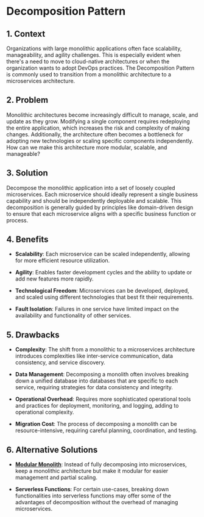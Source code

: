 # Decomposition Pattern


## 1. Context

Organizations with large monolithic applications often face scalability, manageability, and agility challenges. This is especially evident when there's a need to move to cloud-native architectures or when the organization wants to adopt DevOps practices. The Decomposition Pattern is commonly used to transition from a monolithic architecture to a microservices architecture.


## 2. Problem

Monolithic architectures become increasingly difficult to manage, scale, and update as they grow. Modifying a single component requires redeploying the entire application, which increases the risk and complexity of making changes. Additionally, the architecture often becomes a bottleneck for adopting new technologies or scaling specific components independently. How can we make this architecture more modular, scalable, and manageable?


## 3. Solution

Decompose the monolithic application into a set of loosely coupled microservices. Each microservice should ideally represent a single business capability and should be independently deployable and scalable. This decomposition is generally guided by principles like domain-driven design to ensure that each microservice aligns with a specific business function or process.


## 4. Benefits

- **Scalability**: Each microservice can be scaled independently, allowing for more efficient resource utilization.

- **Agility**: Enables faster development cycles and the ability to update or add new features more rapidly.

- **Technological Freedom**: Microservices can be developed, deployed, and scaled using different technologies that best fit their requirements.

- **Fault Isolation**: Failures in one service have limited impact on the availability and functionality of other services.


## 5. Drawbacks

- **Complexity**: The shift from a monolithic to a microservices architecture introduces complexities like inter-service communication, data consistency, and service discovery.

- **Data Management**: Decomposing a monolith often involves breaking down a unified database into databases that are specific to each service, requiring strategies for data consistency and integrity.

- **Operational Overhead**: Requires more sophisticated operational tools and practices for deployment, monitoring, and logging, adding to operational complexity.

- **Migration Cost**: The process of decomposing a monolith can be resource-intensive, requiring careful planning, coordination, and testing.


## 6. Alternative Solutions

- **[Modular Monolith](./Modular%20Monolith.md)**: Instead of fully decomposing into microservices, keep a monolithic architecture but make it modular for easier management and partial scaling.

- **Serverless Functions**: For certain use-cases, breaking down functionalities into serverless functions may offer some of the advantages of decomposition without the overhead of managing microservices.
